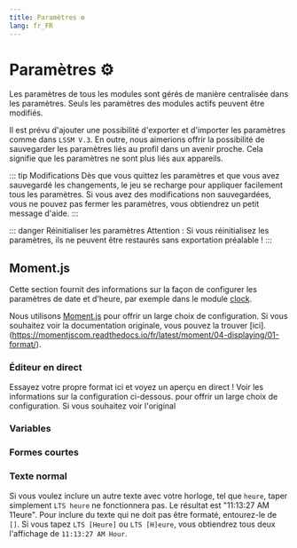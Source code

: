 ```yaml
---
title: Paramètres ⚙️
lang: fr_FR
---
```


# Paramètres ⚙️

Les paramètres de tous les modules sont gérés de manière centralisée dans les paramètres. Seuls les paramètres des modules actifs peuvent être modifiés.

Il est prévu d'ajouter une possibilité d'exporter et d'importer les paramètres comme dans `LSSM V.3`.
En outre, nous aimerions offrir la possibilité de sauvegarder les paramètres liés au profil dans un avenir proche. Cela signifie que les paramètres ne sont plus liés aux appareils.

::: tip Modifications
Dès que vous quittez les paramètres et que vous avez sauvegardé les changements, le jeu se recharge pour appliquer facilement tous les paramètres.
Si vous avez des modifications non sauvegardées, vous ne pouvez pas fermer les paramètres, vous obtiendrez un petit message d'aide.
:::

::: danger Réinitialiser les paramètres
Attention : Si vous réinitialisez les paramètres, ils ne peuvent être restaurés sans exportation préalable !
:::


## Moment.js
Cette section fournit des informations sur la façon de configurer les paramètres de date et d'heure, par exemple dans le module [clock](modules/clock.md).

Nous utilisons [Moment.js](https://momentjs.com) pour offrir un large choix de configuration. Si vous souhaitez voir la documentation originale, vous pouvez la trouver [ici].(https://momentjscom.readthedocs.io/fr/latest/moment/04-displaying/01-format/).

### Éditeur en direct
Essayez votre propre format ici et voyez un aperçu en direct ! Voir les informations sur la configuration ci-dessous.
pour offrir un large choix de configuration. Si vous souhaitez voir l'original

<momentjs-preview/>

### Variables
<momentjs-variables/>

### Formes courtes
<momentjs-shorts/>

### Texte normal
Si vous voulez inclure un autre texte avec votre horloge, tel que `heure`, taper simplement `LTS heure` ne fonctionnera pas. Le résultat est "11:13:27 AM 11eure". Pour inclure du texte qui ne doit pas être formaté, entourez-le de `[]`. Si vous tapez `LTS [Heure]` ou `LTS [H]eure`, vous obtiendrez tous deux l'affichage de `11:13:27 AM Hour`.
